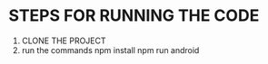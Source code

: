 # STEPS FOR RUNNING THE CODE

1. CLONE THE PROJECT
2. run the commands
   npm install
   npm run android
